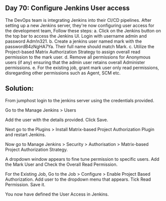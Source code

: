 ## Day 70: Configure Jenkins User access

The DevOps team is integrating Jenkins into their CI/CD pipelines. After setting up a new Jenkins server, they're now configuring user access for the development team, Follow these steps:
a. Click on the Jenkins button on the top bar to access the Jenkins UI. Login with username admin and password Adm!n321.
b. Create a jenkins user named mark with the passwordB4zNgHA7Ya. Their full name should match Mark.
c. Utilize the Project-based Matrix Authorization Strategy to assign overall read permission to the mark user.
d. Remove all permissions for Anonymous users (if any) ensuring that the admin user retains overall Administer permissions.
e. For the existing job, grant mark user only read permissions, disregarding other permissions such as Agent, SCM etc.

## Solution:

From jumphost login to the jenkins server using the credentials provided.

Go to the Manage Jenkins > Users

Add the user with the details provided. Click Save.

Next go to the Plugins > Install Matrix-based Project Authorization Plugin and restart Jenkins.

Now go to Manage Jenkins > Security > Authorisation > Matrix-based Project Authorization Strategy.

A dropdown window appears to fine tune permission to specific users. Add the Mark User and Check the Overall Read Permission.

For the Existing Job, Go to the Job > Configure > Enable Project Based Authorization. Add user to the dropdown menu that appears. Tick Read Permission. Save it.

You now have defined the User Access in Jenkins.